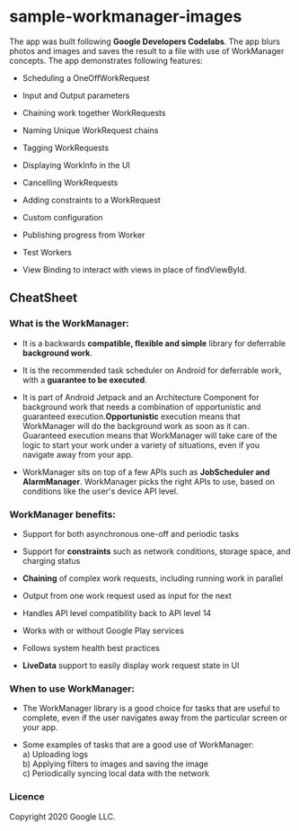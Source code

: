 # sample-workmanager-images
The app was built following <b>Google Developers Codelabs</b>.
The app blurs photos and images and saves the result to a file with use of WorkManager concepts. The app demonstrates following features:

+ Scheduling a OneOffWorkRequest

+ Input and Output parameters

+ Chaining work together WorkRequests

+ Naming Unique WorkRequest chains

+ Tagging WorkRequests

+ Displaying WorkInfo in the UI

+ Cancelling WorkRequests

+ Adding constraints to a WorkRequest

+ Custom configuration

+ Publishing progress from Worker

+ Test Workers

+ View Binding to interact with views in place of findViewById.

## CheatSheet
### What is the WorkManager:
+ It is a backwards <b>compatible, flexible and simple</b> library for deferrable <b>background work</b>.

+ It is the recommended task scheduler on Android for deferrable work, with a <b>guarantee to be executed</b>.

+ It is part of Android Jetpack and an Architecture Component for background work that needs a combination of opportunistic and guaranteed execution.<b>Opportunistic</b> execution means that WorkManager will do the background work as soon as it can. Guaranteed execution means that WorkManager will take care of the logic to start your work under a variety of situations, even if you navigate away from your app.

+ WorkManager sits on top of a few APIs such as <b>JobScheduler and AlarmManager</b>. WorkManager picks the right APIs to use, based on conditions like the user's device API level.

### WorkManager benefits:
+ Support for both asynchronous one-off and periodic tasks

+ Support for <b>constraints</b> such as network conditions, storage space, and charging status

+ <b>Chaining</b> of complex work requests, including running work in parallel

+ Output from one work request used as input for the next

+ Handles API level compatibility back to API level 14 

+ Works with or without Google Play services

+ Follows system health best practices

+ <b>LiveData</b> support to easily display work request state in UI

### When to use WorkManager:
+ The WorkManager library is a good choice for tasks that are useful to complete, even if the user navigates away from the particular screen or your app.

+ Some examples of tasks that are a good use of WorkManager:
<br>  a) Uploading logs
<br>  b) Applying filters to images and saving the image
<br>  c) Periodically syncing local data with the network

### Licence
Copyright 2020 Google LLC.        
  




